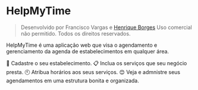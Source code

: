 # HelpMyTime

>Desenvolvido por Francisco Vargas e [Henrique Borges](https://github.com/henriquehbr)
>Uso comercial não permitido. Todos os direitos reservados.

HelpMyTime é uma aplicação web que visa o agendamento e gerenciamento da agenda de estabelecimentos em qualquer área.

:office: Cadastre o seu estabelecimento. 
:clipboard: Inclua os serviços que seu negócio presta. 
:clock10: Atribua horários aos seus serviços. 
:blush: Veja e admnistre seus agendamentos em uma estrutura bonita e organizada.
